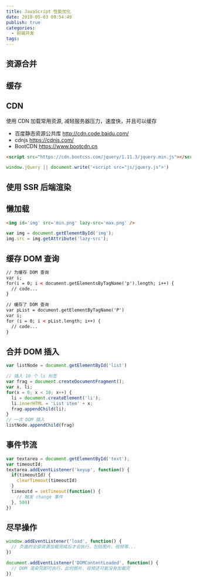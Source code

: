 ```yaml
---
title: JavaScript 性能优化
date: 2018-05-03 09:54:49
publish: true
categories:
  - 前端开发
tags:
---
```


## 资源合并

## 缓存

## CDN
使用 CDN 加载常用资源, 减轻服务器压力，速度快，并且可以缓存
- 百度静态资源公共库 http://cdn.code.baidu.com/
- cdnjs https://cdnjs.com/
- BootCDN https://www.bootcdn.cn
```html
<script src="https://cdn.bootcss.com/jquery/1.11.3/jquery.min.js"></script>
```
```javascript
window.jQuery || document.write('<script src="js/jquery.js">')
```

## 使用 SSR 后端渲染

## 懒加载
```html
<img id='img' src='min.png' lazy-src='max.png' />
```
```javascript
var img = document.getElementById('img');
img.src = img.getAttribute('lazy-src');
```

## 缓存 DOM 查询
```html
// 为缓存 DOM 查询
var i;
for(i = 0; i < document.getElementsByTagName('p').length; i++) {
  // code...
}

// 缓存了 DOM 查询
var pList = document.getElementByTagName('P')
var i;
for (i = 0; i < pList.length; i++) {
  // code...
}
```

## 合并 DOM 插入
```javascript
var listNode = document.getElementById('list')

// 插入 10 个 li 标签
var frag = document.createDocumentFragment();
var x, li;
for(x = 0; x < 10; x++) {
  li = document.createElement('li');
  li.innerHTML = 'List item' + x;
  frag.appendChild(li);
}
// 一次 DOM 插入
listNode.appendChild(frag)
```

## 事件节流
```javascript
var textarea = document.getElementById('text');
var timeoutId;
textarea.addEventListener('keyup', function() {
  if(timeoutId) {
    clearTimeout(timeoutId)
  }
  timeoutd = setTimeout(function() {
    // 触发 change 事件
  }, 500)
})
```
## 尽早操作
```javascript
window.addEventListener('load', function() {
  // 页面的全部资源加载完成后才会执行，包括图片、视频等...
})

document.addEventListener('DOMContentLoaded', function() {
  // DOM 渲染完即可执行，此时图片、视频还可能没有加载完
})
```
